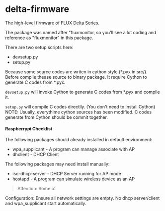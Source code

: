 # delta-firmware

The high-level firmware of FLUX Delta Series.

The package was named after "fluxmonitor, so you'll see a lot coding and reference as "fluxmonitor" in this package.

There are two setup scripts here:
* devsetup.py
* setup.py

Because some source codes are writen in cython style (*.pyx in src/). Before
compile thease source to binary package. It require Cython to generate C codes
from *.pyx.

`devsetup.py` will invoke Cython to generate C codes from *.pyx and compile it.

`setup.py` will compile C codes directlly. (You don't need to install Cython)
NOTE: Usually, everythime cython sources has been modified. C codes generate
from Cython should be commit together.


#### Raspberrypi Checklist ####

The following packages should already installed in default environment:
* wpa_supplicant - A program can manage associate with AP
* dhclient - DHCP Client


The following packages may need install manually:
* isc-dhcp-server - DHCP Server running for AP mode
* hostapd - A program can simulate wireless device as an AP

> Attention: Some of 

Configuration:
Ensure all network settings are empty. No dhcp server/client and wpa_supplicant
start automatically.

